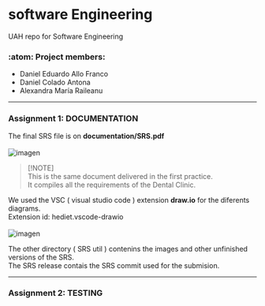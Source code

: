 # software Engineering
UAH repo for Software Engineering 

### :atom: Project members:
- Daniel Eduardo Allo Franco 
- Daniel Colado Antona
- Alexandra María Raileanu
___

### Assignment 1: DOCUMENTATION
The final SRS file is on **documentation/SRS.pdf** 
<br>
<br>
![imagen](https://github.com/DanielColado/softwareEngineering/assets/150476751/60ddfc3d-c20b-4e5b-8a4b-172268d5dc4f)
<br>
> [!NOTE]\
> This is the same document delivered in the first practice.     <br>
> It compiles all the requirements of the Dental Clinic.

We used the VSC ( visual studio code ) extension **draw.io** for the diferents diagrams. <br>
Extension id: hediet.vscode-drawio <br><br>
![imagen](https://github.com/DanielColado/softwareEngineering/assets/150476751/41dca177-3902-4552-b290-4334c706c3fc)




The other directory ( SRS util ) contenins the images and other unfinished versions of the SRS. <br>
The SRS release contais the SRS commit used for the submision.

___
### Assignment 2: TESTING
